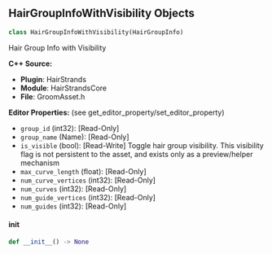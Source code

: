 ## HairGroupInfoWithVisibility Objects

```python
class HairGroupInfoWithVisibility(HairGroupInfo)
```

Hair Group Info with Visibility

**C++ Source:**

- **Plugin**: HairStrands
- **Module**: HairStrandsCore
- **File**: GroomAsset.h

**Editor Properties:** (see get_editor_property/set_editor_property)

- ``group_id`` (int32):  [Read-Only]
- ``group_name`` (Name):  [Read-Only]
- ``is_visible`` (bool):  [Read-Write] Toggle hair group visibility. This visibility flag is not persistent to the asset, and exists only as a preview/helper mechanism
- ``max_curve_length`` (float):  [Read-Only]
- ``num_curve_vertices`` (int32):  [Read-Only]
- ``num_curves`` (int32):  [Read-Only]
- ``num_guide_vertices`` (int32):  [Read-Only]
- ``num_guides`` (int32):  [Read-Only]

<a id="unreal.HairGroupInfoWithVisibility.__init__"></a>

#### __init__

```python
def __init__() -> None
```

<a id="unreal.HairGroupCardsInfo"></a>